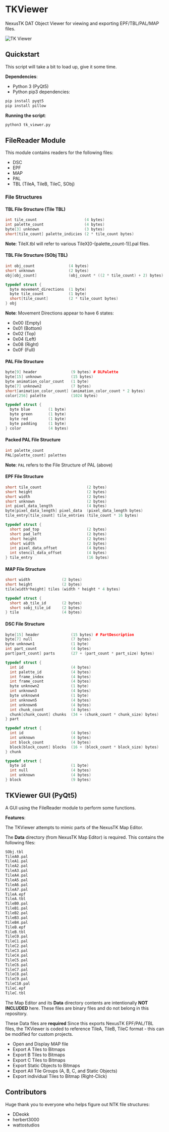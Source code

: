 # TKViewer

NexusTK DAT Object Viewer for viewing and exporting EPF/TBL/PAL/MAP files.

![TK Viewer](https://i.imgur.com/5Vdb2xW.png)

## Quickstart

This script will take a bit to load up, give it some time.

**Dependencies**:
* Python 3 (PyQt5)
* Python pip3 dependencies:

```bash
pip install pyqt5
pip install pillow
```

**Running the script**:

```bash
python3 tk_viewer.py
```

## FileReader Module

This module contains readers for the following files:
* DSC
* EPF
* MAP
* PAL
* TBL (TileA, TileB, TileC, SObj)

### File Structures

#### TBL File Structure (Tile TBL)

```cpp
int tile_count                     (4 bytes)
int palette_count                  (4 bytes)
byte[3] unknown                    (3 bytes)
short[tile_count] palette_indicies (2 * tile_count bytes)
```

**Note**: TileX.tbl will refer to various TileX[0-(palette_count-1)].pal files.

#### TBL File Structure (SObj TBL)

```cpp
int obj_count               (4 bytes)
short unknown               (2 bytes)
obj[obj_count]              (obj_count * ((2 * tile_count) + 2) bytes)

typedef struct {
  byte movement_directions  (1 byte)
  byte tile_count           (1 byte)
  short[tile_count]         (2 * tile_count bytes)
} obj
```

**Note**: Movement Directions appear to have 6 states:
* 0x00 (Empty)
* 0x01 (Bottom)
* 0x02 (Top)
* 0x04 (Left)
* 0x08 (Right)
* 0x0F (Full)

#### PAL File Structure

```cpp
byte[9] header               (9 bytes) # DLPalette
byte[15] unknown             (15 bytes)
byte animation_color_count   (1 byte)
byte[7] unknown2             (7 bytes)
short[animation_color_count] (animation_color_count * 2 bytes)
color[256] palette           (1024 bytes)

typedef struct {
  byte blue        (1 byte)
  byte green       (1 byte)
  byte red         (1 byte)
  byte padding     (1 byte)
} color            (4 bytes)
```

#### Packed PAL File Structure

```cpp
int palette_count
PAL[palette_count] palettes
```

**Note**: `PAL` refers to the File Structure of PAL (above)

#### EPF File Structure

```cpp
short tile_count                    (2 bytes)
short height                        (2 bytes)
short width                         (2 bytes)
short unknown                       (2 bytes)
int pixel_data_length               (4 bytes)
byte[pixel_data_length] pixel_data  (pixel_data_length bytes)
tile_entry[tile_count] tile_entries (tile_count * 16 bytes)

typedef struct {
  short pad_top                     (2 bytes)
  short pad_left                    (2 bytes)
  short height                      (2 bytes)
  short width                       (2 bytes)
  int pixel_data_offset             (4 bytes)
  int stencil_data_offset           (4 bytes)
} tile_entry                        (16 bytes)
```

#### MAP File Structure

```cpp
short width              (2 bytes)
short height             (2 bytes)
tile[width*height] tiles (width * height * 4 bytes)

typedef struct {
  short ab_tile_id       (2 bytes)
  short sobj_tile_id     (2 bytes)
} tile                   (4 bytes)
```

#### DSC File Structure
```cpp
byte[15] header              (15 bytes) # PartDescription
byte[7] null                 (7 bytes)
byte unknown1                (1 byte)
int part_count               (4 bytes)
part[part_count] parts       (27 + (part_count * part_size) bytes)

typedef struct {
  int id                     (4 bytes)
  int palette_id             (4 bytes)
  int frame_index            (4 bytes)
  int frame_count            (4 bytes)
  byte unknown2              (1 byte)
  int unknown3               (4 bytes)
  byte unknown4              (1 byte)
  int unknown5               (4 bytes)
  int unknown6               (4 bytes)
  int chunk_count            (4 bytes)
  chunk[chunk_count] chunks  (34 + (chunk_count * chunk_size) bytes)
} part

typedef struct {
  int id                     (4 bytes)
  int unknown                (4 bytes)
  int block_count            (4 bytes)
  block[block_count] blocks  (16 + (block_count * block_size) bytes)
} chunk

typedef struct {
  byte id                    (1 byte)
  int null                   (4 bytes)
  int unknown                (4 bytes)
} block                      (9 bytes)
```

## TKViewer GUI (PyQt5)

A GUI using the FileReader module to perform some functions.

**Features**:

The TKViewer attempts to mimic parts of the NexusTK Map Editor.

The **Data** directory (from NexusTK Map Editor) is required. This contains the
following files:

```cpp
SObj.tbl
TileA0.pal
TileA1.pal
TileA2.pal
TileA3.pal
TileA4.pal
TileA5.pal
TileA6.pal
TileA7.pal
TileA.epf
TileA.tbl
TileB0.pal
TileB1.pal
TileB2.pal
TileB3.pal
TileB4.pal
TileB.epf
TileB.tbl
TileC0.pal
TileC1.pal
TileC2.pal
TileC3.pal
TileC4.pal
TileC5.pal
TileC6.pal
TileC7.pal
TileC8.pal
TileC9.pal
TileC10.pal
TileC.epf
TileC.tbl
```

The Map Editor and its **Data** directory contents are intentionally
**NOT INCLUDED** here. These files are binary files and do not belong
in this repository.

These Data files are **required**
Since this exports NexusTK EPF/PAL/TBL files, the TKViewer is coded to
reference TileA, TileB, TileC format - this can be modified for custom projects.

* Open and Display MAP file
* Export A Tiles to Bitmaps
* Export B Tiles to Bitmaps
* Export C Tiles to Bitmaps
* Export Static Objects to Bitmaps
* Export All Tile Groups (A, B, C, and Static Objects)
* Export individual Tiles to Bitmap (Right-Click)

## Contributors

Huge thank you to everyone who helps figure out NTK file structures:

  * DDeokk
  * herbert3000
  * wattostudios
